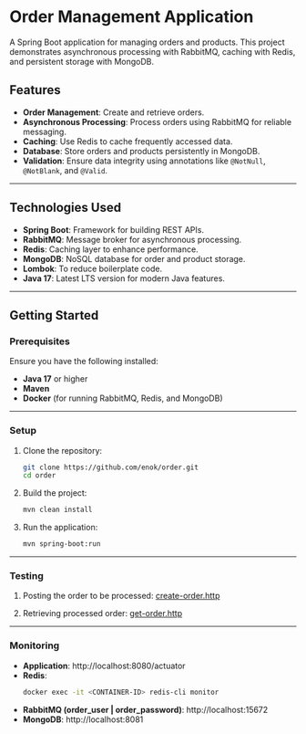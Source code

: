 # **Order Management Application**

A Spring Boot application for managing orders and products. This project demonstrates asynchronous processing with RabbitMQ, caching with Redis, and persistent storage with MongoDB.

## **Features**
- **Order Management**: Create and retrieve orders.
- **Asynchronous Processing**: Process orders using RabbitMQ for reliable messaging.
- **Caching**: Use Redis to cache frequently accessed data.
- **Database**: Store orders and products persistently in MongoDB.
- **Validation**: Ensure data integrity using annotations like `@NotNull`, `@NotBlank`, and `@Valid`.

---

## **Technologies Used**
- **Spring Boot**: Framework for building REST APIs.
- **RabbitMQ**: Message broker for asynchronous processing.
- **Redis**: Caching layer to enhance performance.
- **MongoDB**: NoSQL database for order and product storage.
- **Lombok**: To reduce boilerplate code.
- **Java 17**: Latest LTS version for modern Java features.

---

## **Getting Started**

### **Prerequisites**
Ensure you have the following installed:
- **Java 17** or higher
- **Maven**
- **Docker** (for running RabbitMQ, Redis, and MongoDB)

---

### **Setup**

1. Clone the repository:
   ```bash
   git clone https://github.com/enok/order.git
   cd order

2. Build the project:
   ```bash
   mvn clean install

3. Run the application:
   ```bash
   mvn spring-boot:run

---

### **Testing**

1. Posting the order to be processed: [create-order.http](./src/test/resources/http/create-order.http)

2. Retrieving processed order: [get-order.http](./src/test/resources/http/get-order.http)

---

### **Monitoring**

- **Application**: http://localhost:8080/actuator
- **Redis**: 
  ```bash
  docker exec -it <CONTAINER-ID> redis-cli monitor
- **RabbitMQ (order_user | order_password)**: http://localhost:15672
- **MongoDB**: http://localhost:8081

